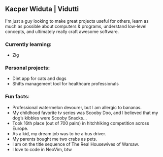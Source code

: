 ## Kacper Widuta | Vidutti
I'm just a guy looking to make great projects useful for others, learn as much as possible about computers & programs, understand low-level concepts, and ultimately really craft awesome software.

### Currently learning:
- Zig

### Personal projects:
- Diet app for cats and dogs
- Shifts management tool for healthcare professionals

### Fun facts:
- Professional watermelon devourer, but I am allergic to bananas.
- My childhood favorite tv series was Scooby Doo, and I believed that my dog’s kibbles were Scooby Snacks…
- Took 16th place (out of 700 pairs) in hitchhiking competition across Europe. 
- As a kid, my dream job was to be a bus driver.
- My parents bought me two crabs as pets.
- I am on the title sequence of The Real Housewives of Warsaw.
- I love to code in NeoVim, btw

<!--
**k-widuta/k-widuta** is a ✨ _special_ ✨ repository because its `README.md` (this file) appears on your GitHub profile.

Here are some ideas to get you started:

- 🔭 I’m currently working on ...
- 🌱 I’m currently learning ...
- 👯 I’m looking to collaborate on ...
- 🤔 I’m looking for help with ...
- 💬 Ask me about ...
- 📫 How to reach me: ...
- 😄 Pronouns: ...
- ⚡ Fun fact: ...
-->
